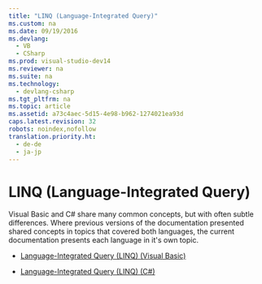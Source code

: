 ```yaml
---
title: "LINQ (Language-Integrated Query)"
ms.custom: na
ms.date: 09/19/2016
ms.devlang: 
  - VB
  - CSharp
ms.prod: visual-studio-dev14
ms.reviewer: na
ms.suite: na
ms.technology: 
  - devlang-csharp
ms.tgt_pltfrm: na
ms.topic: article
ms.assetid: a73c4aec-5d15-4e98-b962-1274021ea93d
caps.latest.revision: 32
robots: noindex,nofollow
translation.priority.ht: 
  - de-de
  - ja-jp
---
```

# LINQ (Language-Integrated Query)
Visual Basic and C# share many common concepts, but with often subtle differences. Where previous versions of the documentation presented shared concepts in topics that covered both languages, the current documentation presents each language in it's own topic.  
  
-   [Language-Integrated Query (LINQ) (Visual Basic)](../Topic/Language-Integrated%20Query%20\(LINQ\)%20\(Visual%20Basic\).md)  
  
-   [Language-Integrated Query (LINQ) (C#)](../Topic/Language-Integrated%20Query%20\(LINQ\)%20\(C%23\).md)